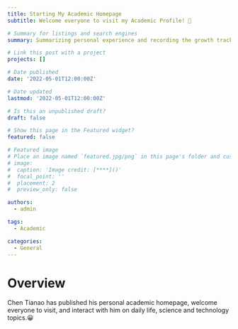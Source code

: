 ```yaml
---
title: Starting My Academic Homepage 
subtitle: Welcome everyone to visit my Academic Profile! 👋

# Summary for listings and search engines
summary: Summarizing personal experience and recording the growth track.

# Link this post with a project
projects: []

# Date published
date: '2022-05-01T12:00:00Z'

# Date updated
lastmod: '2022-05-01T12:00:00Z'

# Is this an unpublished draft?
draft: false

# Show this page in the Featured widget?
featured: false

# Featured image
# Place an image named `featured.jpg/png` in this page's folder and customize its options here.
# image:
#  caption: 'Image credit: [****]()'
#  focal_point: ''
#  placement: 2
#  preview_only: false

authors:
  - admin

tags:
  - Academic

categories:
  - General
---
```


# Overview
  Chen Tianao has published his personal academic homepage, welcome everyone to visit, and interact with him on daily life, science and technology topics.😀


